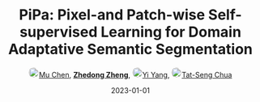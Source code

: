 ---
title: "PiPa: Pixel-and Patch-wise Self-supervised Learning for Domain Adaptative Semantic Segmentation"
collection: publications
permalink: /publication/PiPa-Pix2023
date: 2023-01-01
doi: 
keywords: domain adaptation, 
venue: 'ACM MM'
paperurl: 'https://zdzheng.xyz/files/MM23_PiPa.pdf'
code: 'https://github.com/chen742/PiPa'
author: '<a href="https://zdzheng.xyz/authors/Mu-Chen" class="author"> <img src= "https://zdzheng.xyz/coauthors/mu-chen.jpeg" alt="mu-chen" style="border-radius: 50%; height:20px; width:20px">Mu Chen</a>, <strong><a href="https://zdzheng.xyz/authors/Zhedong-Zheng" class="author">Zhedong Zheng</a></strong>, <a href="https://zdzheng.xyz/authors/Yi-Yang" class="author"> <img src= "https://zdzheng.xyz/coauthors/yi-yang.jpeg" alt="yi-yang" style="border-radius: 50%; height:20px; width:20px">Yi Yang</a>, <a href="https://zdzheng.xyz/authors/Tat-Seng-Chua" class="author"> <img src= "https://zdzheng.xyz/coauthors/tat-seng-chua.jpeg" alt="tat-seng-chua" style="border-radius: 50%; height:20px; width:20px">Tat-Seng Chua</a>'
sqlauthor: '{"@type": "Person","name": "Mu Chen"}, {"@type": "Person","name": "Zhedong Zheng"}, {"@type": "Person","name": "Yi Yang"}, {"@type": "Person","name": "Tat Seng Chua"}'
citation: ' Mu Chen,  Zhedong Zheng,  Yi Yang,  Tat-Seng Chua, &quot;PiPa: Pixel-and Patch-wise Self-supervised Learning for Domain Adaptative Semantic Segmentation.&quot; ACM MM, 2023.'
pub_year: '2023'
bib: >
    @inproceedings{chen2023pipa,<br>author = "Chen, Mu and Zheng, Zhedong and Yang, Yi and Chua, Tat-Seng",<br>title = "PiPa: Pixel-and Patch-wise Self-supervised Learning for Domain Adaptative Semantic Segmentation",<br>booktitle = "ACM MM",<br>code = "https://github.com/chen742/PiPa",<br>url = "https://zdzheng.xyz/files/MM23\_PiPa.pdf",<br>year = "2023"
    }

---